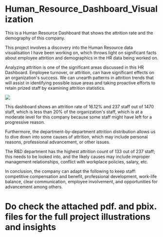 # Human_Resource_Dashboard_Visualization
This is a Human Resource Dashboard that shows the attrition rate and the demography of this company. 

This project involves a discovery into the Human Resource data visualisation I have been working on, which throws light on significant facts about employee attrition and demographics in the HR data being worked on.

Analyzing attrition is one of the significant areas discussed in this HR Dashboard. Employee turnover, or attrition, can have significant effects on an organization's success. We can unearth patterns in attrition trends that will assist in identifying possible issue areas and taking proactive efforts to retain prized staff by examining attrition statistics.

![](./hr.eniola.JPG)

This dashboard shows an attrition rate of 16.12% and 237 staff out of 1470 staff, which is less than 20% of the organization's staff, which is at a moderate level for this company because some staff might have left for a progressive reason.

Furthermore, the department-by-department attrition distribution allows us to dive down into some causes of attrition, which may include personal reasons, professional advancement, or other issues.

The R&D department has the highest attrition count of 133 out of 237 staff; this needs to be looked into, and the likely causes may include improper management relationships, conflict with workplace policies, salary, etc.

In conclusion, the company can adapt the following to keep staff: competitive compensation and benefit, professional development, work-life balance, clear communication, employee involvement, and opportunities for advancement among others.

# Do check the attached pdf. and pbix. files for the full project illustrations and insights
